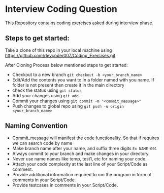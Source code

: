 # Interview Coding Question

This Repository contains coding exercises asked during interview phase.

## Steps to get started:

Take a clone of this repo in your local machine using https://github.com/devcoder007/Coding_Exercises.git

After Cloning Process below mentioned steps to get started:
* Checkout to a new branch ```git checkout -b <your_branch_name>```
* Edit/Add the contents you want to in a folder named with you name. If folder is not present then create it in the main directory
* check the status using ```git status```
* Add your changes using ```git add .```
* Commit your changes using ```git commit -m "<commit_message>"```
* Push changes to global repo using ```git push -u origin <your_branch_name>```

## Naming Convention

* Commit_message will manifest the code functionality. So that if requires we can search code by name
* Make branch name after your name, and suffix three digits ```Ex NAME-001```
* Always commit to your branch and make changes in your directory.
* Never use name names like temp, test1, etc for naming your code.
* Attach your code complexity at the last line of your Script/Code as comment.
* Provide additional information required to run the program in form of comments in your Script/Code.
* Provide testcases in comments in your Script/Code.

